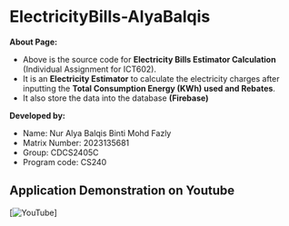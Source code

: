 # ElectricityBills-AlyaBalqis

**About Page:**
  
- Above is the source code for **Electricity Bills Estimator Calculation** (Individual Assignment for ICT602).  
- It is an **Electricity Estimator** to calculate the electricity charges after inputting the **Total Consumption Energy (KWh) used and Rebates**.
- It also store the data into the database **(Firebase)**

**Developed by:**
- Name: Nur Alya Balqis Binti Mohd Fazly
- Matrix Number: 2023135681
- Group: CDCS2405C
- Program code: CS240

## Application Demonstration on Youtube

[![YouTube]([https://youtu.be/mHU9UP-hl9E](https://youtu.be/CAhd9q3vMbk?si=x5qrwYCrr3dM-7ID))]

